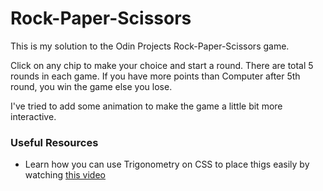 # Rock-Paper-Scissors

This is my solution to the Odin Projects Rock-Paper-Scissors game.

Click on any chip to make your choice and start a round.
There are total 5 rounds in each game.
If you have more points than Computer after 5th round, you win the game else you lose.

I've tried to add some animation to make the game a little bit more interactive.

### Useful Resources

- Learn how you can use Trigonometry on CSS to place thigs easily by watching [this video](https://youtu.be/eO33Rh3GFGk)
